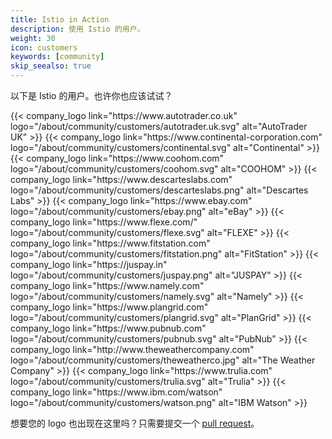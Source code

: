 ```yaml
---
title: Istio in Action
description: 使用 Istio 的用户。
weight: 30
icon: customers
keywords: [community]
skip_seealso: true
---
```


以下是 Istio 的用户。也许你也应该试试？

<div class="logo-gallery">
    {{< company_logo link="https://www.autotrader.co.uk" logo="/about/community/customers/autotrader.uk.svg" alt="AutoTrader UK" >}}
    {{< company_logo link="https://www.continental-corporation.com" logo="/about/community/customers/continental.svg" alt="Continental" >}}
    {{< company_logo link="https://www.coohom.com" logo="/about/community/customers/coohom.svg" alt="COOHOM" >}}
    {{< company_logo link="https://www.descarteslabs.com" logo="/about/community/customers/descarteslabs.png" alt="Descartes Labs" >}}
    {{< company_logo link="https://www.ebay.com" logo="/about/community/customers/ebay.png" alt="eBay" >}}
    {{< company_logo link="https://www.flexe.com/" logo="/about/community/customers/flexe.svg" alt="FLEXE" >}}
    {{< company_logo link="https://www.fitstation.com" logo="/about/community/customers/fitstation.png" alt="FitStation" >}}
    {{< company_logo link="https://juspay.in" logo="/about/community/customers/juspay.png" alt="JUSPAY" >}}
    {{< company_logo link="https://www.namely.com" logo="/about/community/customers/namely.svg" alt="Namely" >}}
    {{< company_logo link="https://www.plangrid.com" logo="/about/community/customers/plangrid.svg" alt="PlanGrid" >}}
    {{< company_logo link="https://www.pubnub.com" logo="/about/community/customers/pubnub.svg" alt="PubNub" >}}
    {{< company_logo link="http://www.theweathercompany.com" logo="/about/community/customers/theweatherco.jpg" alt="The Weather Company" >}}
    {{< company_logo link="https://www.trulia.com" logo="/about/community/customers/trulia.svg" alt="Trulia" >}}
    {{< company_logo link="https://www.ibm.com/watson" logo="/about/community/customers/watson.png" alt="IBM Watson" >}}
</div>

想要您的 logo 也出现在这里吗？只需要提交一个 [pull request](https://github.com/istio/istio.io/pulls)。
